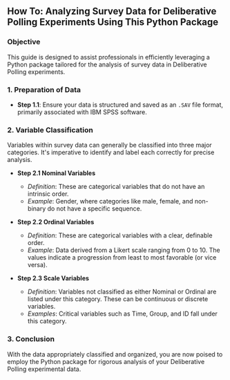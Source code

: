 ## How To: Analyzing Survey Data for Deliberative Polling Experiments Using This Python Package

### Objective
This guide is designed to assist professionals in efficiently leveraging a Python package tailored for the analysis of survey data in Deliberative Polling experiments.

### 1. Preparation of Data
- **Step 1.1**: Ensure your data is structured and saved as an `.SAV` file format, primarily associated with IBM SPSS software.

### 2. Variable Classification
Variables within survey data can generally be classified into three major categories. It's imperative to identify and label each correctly for precise analysis.

- **Step 2.1 Nominal Variables**
  - *Definition*: These are categorical variables that do not have an intrinsic order.
  - *Example*: Gender, where categories like male, female, and non-binary do not have a specific sequence.

- **Step 2.2 Ordinal Variables**
  - *Definition*: These are categorical variables with a clear, definable order.
  - *Example*: Data derived from a Likert scale ranging from 0 to 10. The values indicate a progression from least to most favorable (or vice versa).

- **Step 2.3 Scale Variables**
  - *Definition*: Variables not classified as either Nominal or Ordinal are listed under this category. These can be continuous or discrete variables.
  - *Examples*: Critical variables such as Time, Group, and ID fall under this category.

### 3. Conclusion
With the data appropriately classified and organized, you are now poised to employ the Python package for rigorous analysis of your Deliberative Polling experimental data.
